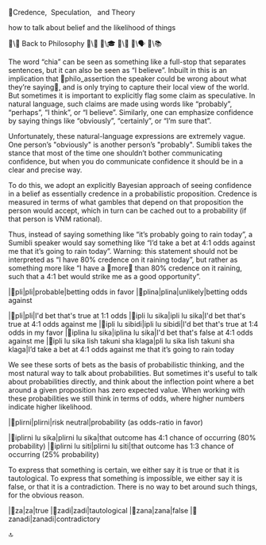 📛Credence,
&nbsp;Speculation,
&nbsp; and Theory

how to talk about belief
and the likelihood of things

🔗\🧠 Back to Philosophy
🔗\🚀
🔗\🎓
🔗\🌳
🔗\🗣️
🔗\📚

The word “chia” can be seen as something like a full-stop that separates sentences, but it can also be seen as “I believe”. Inbuilt in this is an implication that 🔗philo_assertion the speaker could be wrong about what they’re saying💬, and is only trying to capture their local view of the world. But sometimes it is important to explicitly flag some claim as speculative. In natural language, such claims are made using words like “probably”, “perhaps”, “I think”, or “I believe”. Similarly, one can emphasize confidence by saying things like “obviously”, “certainly”, or “I’m sure that”.

Unfortunately, these natural-language expressions are extremely vague. One person’s "obviously" is another person’s "probably". Sumibli takes the stance that most of the time one shouldn’t bother communicating confidence, but when you do communicate confidence it should be in a clear and precise way.

To do this, we adopt an explicitly Bayesian approach of seeing confidence in a belief as essentially credence in a probabilistic proposition. Credence is measured in terms of what gambles that depend on that proposition the person would accept, which in turn can be cached out to a probability (if that person is VNM rational).

Thus, instead of saying something like “it’s probably going to rain today”, a Sumibli speaker would say something like “I’d take a bet at 4:1 odds against me that it’s going to rain today”. Warning: this statement should not be interpreted as “I have 80% credence on it raining today”, but rather as something more like “I have a 📣more💬 than 80% credence on it raining, such that a 4:1 bet would strike me as a good opportunity”.

|🎏pli|pli|probable|betting odds
in favor
|🎏plina|plina|unlikely|betting odds
against

|🎏pli|pli|I'd bet that's true
at 1:1 odds
|🎏ipli lu sika|ipli lu sika|I'd bet that's true at
4:1 odds against me
|🎏ipli lu sibidi|ipli lu sibidi|I'd bet that's true at
1:4 odds in my favor
|🎏iplina lu sika|iplina lu sika|I'd bet that's false at
4:1 odds against me
|🎏ipli lu sika
lish takuni
sha klaga|pli lu sika
lish takuni
sha klaga|I’d take a bet at
4:1 odds against me
that it’s going
to rain today

We see these sorts of bets as the basis of probabilistic thinking, and the most natural way to talk about probabilities. But sometimes it's useful to talk about probabilities directly, and think about the inflection point where a bet around a given proposition has zero expected value. When working with these probabilities we still think in terms of odds, where higher numbers indicate higher likelihood.

|🎏plirni|plirni|risk neutral|probability
(as odds-ratio
in favor)

|🎏iplirni lu sika|plirni lu sika|that outcome has 4:1
chance of occurring
(80% probability)
|🎏iplirni lu siti|plirni lu siti|that outcome has 1:3
chance of occurring
(25% probability)

To express that something is certain, we either say it is true or that it is tautological. To express that something is impossible, we either say it is false, or that it is a contradiction. There is no way to bet around such things, for the obvious reason.

|🎏za|za|true
|🎏zadi|zadi|tautological
|🎏zana|zana|false
|🎏zanadi|zanadi|contradictory

🔝
